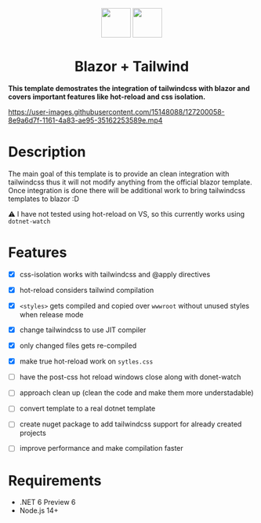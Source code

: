 <div align="center">
  <img height="60" src="https://upload.wikimedia.org/wikipedia/commons/d/d0/Blazor.png">
  <img height="60" src="https://www.markusantonwolf.com/media/pages/blog/tailwind-css/265298487-1596675041/tailwind-css-logo.svg">
  <h1>Blazor + Tailwind</h1>
</div>

**This template demostrates the integration of tailwindcss with blazor and covers important features like hot-reload and css isolation.**

https://user-images.githubusercontent.com/15148088/127200058-8e9a6d7f-1161-4a83-ae95-35162253589e.mp4

# Description
The main goal of this template is to provide an clean integration with tailwindcss thus it will not modify anything from the official blazor template. Once integration is done there will be additional work to bring tailwindcss templates to blazor :D

⚠️ I have not tested using hot-reload on VS, so this currently works using `dotnet-watch`

# Features
- [x] css-isolation works with tailwindcss and @apply directives
- [x] hot-reload considers tailwind compilation
- [x] `<styles>` gets compiled and copied over `wwwroot` without unused styles when release mode
- [x] change tailwindcss to use JIT compiler
- [x] only changed files gets re-compiled
- [x] make true hot-reload work on `sytles.css`
- [ ] have the post-css hot reload windows close along with donet-watch
- [ ] approach clean up (clean the code and make them more understadable)
- [ ] convert template to a real dotnet template
- [ ] create nuget package to add tailwindcss support for already created projects
- [ ] improve performance and make compilation faster


# Requirements 
- .NET 6 Preview 6
- Node.js 14+
